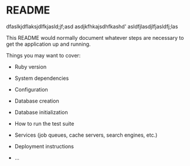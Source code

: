 # README

dfaslkjdflaksjdlfkjasld;jf;asd
asdjkfhkajsdhfkashd'
asldfjlasdjlfjasldfj;las


This README would normally document whatever steps are necessary to get the
application up and running.

Things you may want to cover:

* Ruby version

* System dependencies

* Configuration

* Database creation

* Database initialization

* How to run the test suite

* Services (job queues, cache servers, search engines, etc.)

* Deployment instructions

* ...
